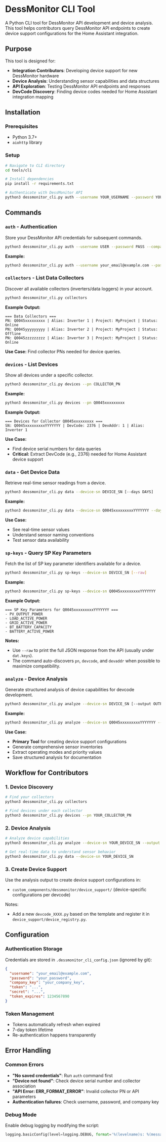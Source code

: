 # DessMonitor CLI Tool

A Python CLI tool for DessMonitor API development and device analysis. This tool helps contributors query DessMonitor API endpoints to create device support configurations for the Home Assistant integration.

## Purpose

This tool is designed for:
- **Integration Contributors**: Developing device support for new DessMonitor hardware
- **Device Analysis**: Understanding sensor capabilities and data structures
- **API Exploration**: Testing DessMonitor API endpoints and responses
- **DevCode Discovery**: Finding device codes needed for Home Assistant integration mapping

## Installation

### Prerequisites
- Python 3.7+
- `aiohttp` library

### Setup
```bash
# Navigate to CLI directory
cd tools/cli

# Install dependencies
pip install -r requirements.txt

# Authenticate with DessMonitor API
python3 dessmonitor_cli.py auth --username YOUR_USERNAME --password YOUR_PASSWORD --company-key YOUR_COMPANY_KEY
```

## Commands

### `auth` - Authentication
Store your DessMonitor API credentials for subsequent commands.

```bash
python3 dessmonitor_cli.py auth --username USER --password PASS --company-key KEY
```

**Example:**
```bash
python3 dessmonitor_cli.py auth --username your_email@example.com --password your_password --company-key your_company_key
```

### `collectors` - List Data Collectors
Discover all available collectors (inverters/data loggers) in your account.

```bash
python3 dessmonitor_cli.py collectors
```

**Example Output:**
```
=== Data Collectors ===
PN: Q0045xxxxxxxxx | Alias: Inverter 1 | Project: MyProject | Status: Online
PN: Q0045yyyyyyyyy | Alias: Inverter 2 | Project: MyProject | Status: Offline
PN: Q0045zzzzzzzzz | Alias: Inverter 3 | Project: MyProject | Status: Online
```

**Use Case:** Find collector PNs needed for device queries.

### `devices` - List Devices
Show all devices under a specific collector.

```bash
python3 dessmonitor_cli.py devices --pn COLLECTOR_PN
```

**Example:**
```bash
python3 dessmonitor_cli.py devices --pn Q0045xxxxxxxxx
```

**Example Output:**
```
=== Devices for Collector Q0045xxxxxxxxx ===
SN: Q0045xxxxxxxxxYYYYYYY | DevCode: 2376 | DevAddr: 1 | Alias: Inverter 1
```

**Use Case:** 
- Find device serial numbers for data queries
- **Critical:** Extract DevCode (e.g., 2376) needed for Home Assistant device support

### `data` - Get Device Data
Retrieve real-time sensor readings from a device.

```bash
python3 dessmonitor_cli.py data --device-sn DEVICE_SN [--days DAYS]
```

**Example:**
```bash
python3 dessmonitor_cli.py data --device-sn Q0045xxxxxxxxxYYYYYYY --days 1
```

**Use Case:**
- See real-time sensor values
- Understand sensor naming conventions
- Test sensor data availability

### `sp-keys` - Query SP Key Parameters
Fetch the list of SP key parameter identifiers available for a device.

```bash
python3 dessmonitor_cli.py sp-keys --device-sn DEVICE_SN [--raw]
```

**Example:**
```bash
python3 dessmonitor_cli.py sp-keys --device-sn Q0045xxxxxxxxxYYYYYYY
```

**Example Output:**
```
=== SP Key Parameters for Q0045xxxxxxxxxYYYYYYY ===
- PV_OUTPUT_POWER
- LOAD_ACTIVE_POWER
- GRID_ACTIVE_POWER
- BT_BATTERY_CAPACITY
- BATTERY_ACTIVE_POWER
```

**Notes:**
- Use `--raw` to print the full JSON response from the API (usually under `dat.keys`).
- The command auto-discovers `pn`, `devcode`, and `devaddr` when possible to maximize compatibility.

### `analyze` - Device Analysis
Generate structured analysis of device capabilities for devcode development.

```bash
python3 dessmonitor_cli.py analyze --device-sn DEVICE_SN [--output OUTPUT_FILE]
```

**Example:**
```bash
python3 dessmonitor_cli.py analyze --device-sn Q0045xxxxxxxxxYYYYYYY --output analysis.json
```

**Use Case:**
- **Primary Tool** for creating device support configurations
- Generate comprehensive sensor inventories
- Extract operating modes and priority values
- Save structured analysis for documentation

## Workflow for Contributors

### 1. Device Discovery
```bash
# Find your collectors
python3 dessmonitor_cli.py collectors

# Find devices under each collector
python3 dessmonitor_cli.py devices --pn YOUR_COLLECTOR_PN
```

### 2. Device Analysis
```bash
# Analyze device capabilities
python3 dessmonitor_cli.py analyze --device-sn YOUR_DEVICE_SN --output device_analysis.json

# Get real-time data to understand sensor behavior
python3 dessmonitor_cli.py data --device-sn YOUR_DEVICE_SN
```

### 3. Create Device Support
Use the analysis output to create device support configurations in:
- `custom_components/dessmonitor/device_support/` (device-specific configurations per devcode)

Notes:
- Add a new `devcode_XXXX.py` based on the template and register it in `device_support/device_registry.py`.
## Configuration

### Authentication Storage
Credentials are stored in `.dessmonitor_cli_config.json` (ignored by git):
```json
{
  "username": "your_email@example.com",
  "password": "your_password",
  "company_key": "your_company_key",
  "token": "...",
  "secret": "...",
  "token_expires": 1234567890
}
```

### Token Management
- Tokens automatically refresh when expired
- 7-day token lifetime
- Re-authentication happens transparently

## Error Handling

### Common Errors
- **"No saved credentials"**: Run `auth` command first
- **"Device not found"**: Check device serial number and collector association
- **"API Error: ERR_FORMAT_ERROR"**: Invalid collector PN or API parameters
- **Authentication failures**: Check username, password, and company key

### Debug Mode
Enable debug logging by modifying the script:
```python
logging.basicConfig(level=logging.DEBUG, format='%(levelname)s: %(message)s')
```
